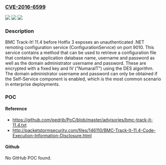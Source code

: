 ### [CVE-2016-6599](https://cve.mitre.org/cgi-bin/cvename.cgi?name=CVE-2016-6599)
![](https://img.shields.io/static/v1?label=Product&message=n%2Fa&color=blue)
![](https://img.shields.io/static/v1?label=Version&message=n%2Fa&color=blue)
![](https://img.shields.io/static/v1?label=Vulnerability&message=n%2Fa&color=brighgreen)

### Description

BMC Track-It! 11.4 before Hotfix 3 exposes an unauthenticated .NET remoting configuration service (ConfigurationService) on port 9010. This service contains a method that can be used to retrieve a configuration file that contains the application database name, username and password as well as the domain administrator username and password. These are encrypted with a fixed key and IV ("NumaraIT") using the DES algorithm. The domain administrator username and password can only be obtained if the Self-Service component is enabled, which is the most common scenario in enterprise deployments.

### POC

#### Reference
- https://github.com/pedrib/PoC/blob/master/advisories/bmc-track-it-11.4.txt
- http://packetstormsecurity.com/files/146110/BMC-Track-It-11.4-Code-Execution-Information-Disclosure.html

#### Github
No GitHub POC found.

